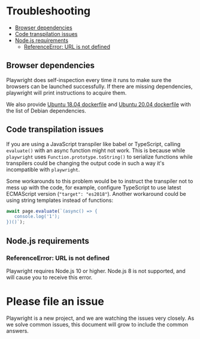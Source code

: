 # Troubleshooting

<!-- GEN:toc -->
- [Browser dependencies](#browser-dependencies)
- [Code transpilation issues](#code-transpilation-issues)
- [Node.js requirements](#nodejs-requirements)
  * [ReferenceError: URL is not defined](#referenceerror-url-is-not-defined)
<!-- GEN:stop -->

## Browser dependencies

Playwright does self-inspection every time it runs to make sure the browsers can be launched successfully. If there are missing
dependencies, playwright will print instructions to acquire them.

We also provide [Ubuntu 18.04 dockerfile](docker/Dockerfile.bionic) and [Ubuntu 20.04 dockerfile](docker/Dockerfile.focal) with the list of Debian dependencies.

## Code transpilation issues

If you are using a JavaScript transpiler like babel or TypeScript, calling `evaluate()` with an async function might not work. This is because while `playwright` uses `Function.prototype.toString()` to serialize functions while transpilers could be changing the output code in such a way it's incompatible with `playwright`.

Some workarounds to this problem would be to instruct the transpiler not to mess up with the code, for example, configure TypeScript to use latest ECMAScript version (`"target": "es2018"`). Another workaround could be using string templates instead of functions:

```js
await page.evaluate(`(async() => {
   console.log('1');
})()`);
```

## Node.js requirements

### ReferenceError: URL is not defined

Playwright requires Node.js 10 or higher. Node.js 8 is not supported, and will cause you to receive this error.

# Please file an issue

Playwright is a new project, and we are watching the issues very closely. As we solve common issues, this document will grow to include the common answers.
